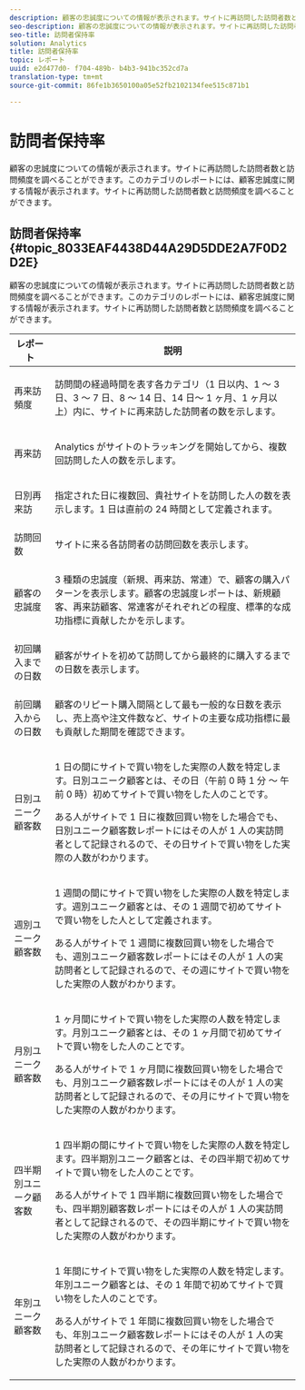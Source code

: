 ```yaml
---
description: 顧客の忠誠度についての情報が表示されます。サイトに再訪問した訪問者数と訪問頻度を調べることができます。このカテゴリのレポートには、顧客忠誠度に関する情報が表示されます。サイトに再訪問した訪問者数と訪問頻度を調べることができます。
seo-description: 顧客の忠誠度についての情報が表示されます。サイトに再訪問した訪問者数と訪問頻度を調べることができます。このカテゴリのレポートには、顧客忠誠度に関する情報が表示されます。サイトに再訪問した訪問者数と訪問頻度を調べることができます。
seo-title: 訪問者保持率
solution: Analytics
title: 訪問者保持率
topic: レポート
uuid: e2d477d0- f704-489b- b4b3-941bc352cd7a
translation-type: tm+mt
source-git-commit: 86fe1b3650100a05e52fb2102134fee515c871b1

---
```



# 訪問者保持率

顧客の忠誠度についての情報が表示されます。サイトに再訪問した訪問者数と訪問頻度を調べることができます。このカテゴリのレポートには、顧客忠誠度に関する情報が表示されます。サイトに再訪問した訪問者数と訪問頻度を調べることができます。

## 訪問者保持率 {#topic_8033EAF4438D44A29D5DDE2A7F0D2D2E}

顧客の忠誠度についての情報が表示されます。サイトに再訪問した訪問者数と訪問頻度を調べることができます。このカテゴリのレポートには、顧客忠誠度に関する情報が表示されます。サイトに再訪問した訪問者数と訪問頻度を調べることができます。

<table id="table_486948EB47664B90BDF9915314B572B0"> 
 <thead> 
  <tr> 
   <th colname="col1" class="entry"> レポート </th> 
   <th colname="col2" class="entry"> 説明 </th> 
  </tr> 
 </thead>
 <tbody> 
  <tr> 
   <td colname="col1"> 再来訪頻度 </td> 
   <td colname="col2"> <p>訪問間の経過時間を表す各カテゴリ（1 日以内、1 ～ 3 日、3 ～ 7 日、8 ～ 14 日、14 日～ 1 ヶ月、1 ヶ月以上）内に、サイトに再来訪した訪問者の数を示します。 </p> </td> 
  </tr> 
  <tr> 
   <td colname="col1"> 再来訪 </td> 
   <td colname="col2"> <p>Analytics がサイトのトラッキングを開始してから、複数回訪問した人の数を示します。 </p> </td> 
  </tr> 
  <tr> 
   <td colname="col1"> 日別再来訪 </td> 
   <td colname="col2"> <p>指定された日に複数回、貴社サイトを訪問した人の数を表示します。1 日は直前の 24 時間として定義されます。 </p> </td> 
  </tr> 
  <tr> 
   <td colname="col1"> 訪問回数 </td> 
   <td colname="col2"> <p>サイトに来る各訪問者の訪問回数を表示します。 </p> </td> 
  </tr> 
  <tr> 
   <td colname="col1"> 顧客の忠誠度 </td> 
   <td colname="col2"> <p>3 種類の忠誠度（新規、再来訪、常連）で、顧客の購入パターンを表示します。<span class="wintitle">顧客の忠誠度</span>レポートは、新規顧客、再来訪顧客、常連客がそれぞれどの程度、標準的な成功指標に貢献したかを示します。 </p> </td> 
  </tr> 
  <tr> 
   <td colname="col1"> 初回購入までの日数 </td> 
   <td colname="col2"> <p>顧客がサイトを初めて訪問してから最終的に購入するまでの日数を表示します。 </p> </td> 
  </tr> 
  <tr> 
   <td colname="col1"> 前回購入からの日数 </td> 
   <td colname="col2"> <p>顧客のリピート購入間隔として最も一般的な日数を表示し、売上高や注文件数など、サイトの主要な成功指標に最も貢献した期間を確認できます。 </p> </td> 
  </tr> 
  <tr> 
   <td colname="col1"> 日別ユニーク顧客数 </td> 
   <td colname="col2"> <p>1 日の間にサイトで買い物をした実際の人数を特定します。日別ユニーク顧客とは、その日（午前 0 時 1 分 ～ 午前 0 時）初めてサイトで買い物をした人のことです。 </p> <p>ある人がサイトで 1 日に複数回買い物をした場合でも、<span class="wintitle">日別ユニーク顧客数</span>レポートにはその人が 1 人の実訪問者として記録されるので、その日サイトで買い物をした実際の人数がわかります。 </p> </td> 
  </tr> 
  <tr> 
   <td colname="col1"> 週別ユニーク顧客数 </td> 
   <td colname="col2"> <p>1 週間の間にサイトで買い物をした実際の人数を特定します。週別ユニーク顧客とは、その 1 週間で初めてサイトで買い物をした人として定義されます。 </p> <p>ある人がサイトで 1 週間に複数回買い物をした場合でも、<span class="wintitle">週別ユニーク顧客数</span>レポートにはその人が 1 人の実訪問者として記録されるので、その週にサイトで買い物をした実際の人数がわかります。 </p> </td> 
  </tr> 
  <tr> 
   <td colname="col1"> 月別ユニーク顧客数 </td> 
   <td colname="col2"> <p>1 ヶ月間にサイトで買い物をした実際の人数を特定します。月別ユニーク顧客とは、その 1 ヶ月間で初めてサイトで買い物をした人のことです。 </p> <p>ある人がサイトで 1 ヶ月間に複数回買い物をした場合でも、<span class="wintitle">月別ユニーク顧客数</span>レポートにはその人が 1 人の実訪問者として記録されるので、その月にサイトで買い物をした実際の人数がわかります。 </p> </td> 
  </tr> 
  <tr> 
   <td colname="col1"> 四半期別ユニーク顧客数 </td> 
   <td colname="col2"> <p>1 四半期の間にサイトで買い物をした実際の人数を特定します。四半期別ユニーク顧客とは、その四半期で初めてサイトで買い物をした人のことです。 </p> <p>ある人がサイトで 1 四半期に複数回買い物をした場合でも、<span class="wintitle">四半期別顧客数</span>レポートにはその人が 1 人の実訪問者として記録されるので、その四半期にサイトで買い物をした実際の人数がわかります。 </p> </td> 
  </tr> 
  <tr> 
   <td colname="col1"> 年別ユニーク顧客数 </td> 
   <td colname="col2"> <p>1 年間にサイトで買い物をした実際の人数を特定します。年別ユニーク顧客とは、その 1 年間で初めてサイトで買い物をした人のことです。 </p> <p>ある人がサイトで 1 年間に複数回買い物をした場合でも、<span class="wintitle">年別ユニーク顧客数</span>レポートにはその人が 1 人の実訪問者として記録されるので、その年にサイトで買い物をした実際の人数がわかります。 </p> </td> 
  </tr> 
 </tbody> 
</table>

